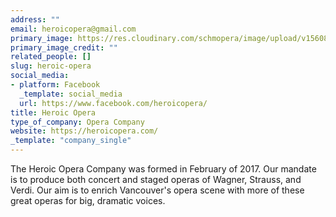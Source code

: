 ```yaml
---
address: ""
email: heroicopera@gmail.com
primary_image: https://res.cloudinary.com/schmopera/image/upload/v1560899668/media/2019/06/17358784_189240941567302_1295737939606373527_o.jpg
primary_image_credit: ""
related_people: []
slug: heroic-opera
social_media:
- platform: Facebook
  _template: social_media
  url: https://www.facebook.com/heroicopera/
title: Heroic Opera
type_of_company: Opera Company
website: https://heroicopera.com/
_template: "company_single"
---
```

The Heroic Opera Company was formed in February of 2017. Our mandate is to produce both concert and staged operas of Wagner, Strauss, and Verdi. Our aim is to enrich Vancouver's opera scene with more of these great operas for big, dramatic voices.